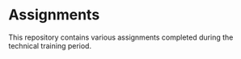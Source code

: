 # Assignments
This repository contains various assignments completed during the technical training period.

